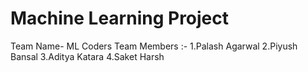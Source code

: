 # Machine Learning Project

Team Name- ML Coders
Team Members :-
1.Palash Agarwal
2.Piyush Bansal
3.Aditya Katara
4.Saket Harsh
